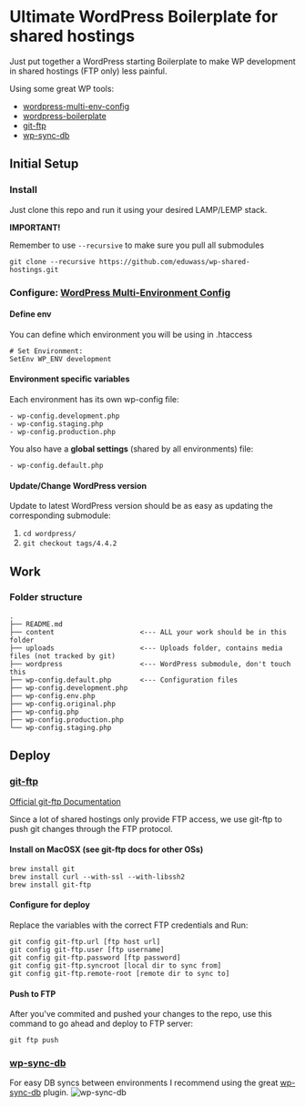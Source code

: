 # Ultimate WordPress Boilerplate for shared hostings

Just put together a WordPress starting Boilerplate to make WP development in shared hostings (FTP only)
less painful.

Using some great WP tools:

* [wordpress-multi-env-config](https://github.com/studio24/wordpress-multi-env-config)
* [wordpress-boilerplate](https://github.com/Darep/wordpress-boilerplate)
* [git-ftp](https://github.com/git-ftp/git-ftp)
* [wp-sync-db](https://github.com/wp-sync-db/wp-sync-db)

## Initial Setup

### Install
Just clone this repo and run it using your desired LAMP/LEMP stack.

**IMPORTANT!** 

Remember to use `--recursive` to make sure you pull all submodules
```
git clone --recursive https://github.com/eduwass/wp-shared-hostings.git
```

### Configure: [WordPress Multi-Environment Config](https://github.com/studio24/wordpress-multi-env-config)

#### Define env

You can define which environment you will be using in .htaccess
```
# Set Environment:
SetEnv WP_ENV development
```

#### Environment specific variables

Each environment has its own wp-config file:
```
- wp-config.development.php
- wp-config.staging.php 
- wp-config.production.php
```

You also have a **global settings** (shared by all environments) file:
``` 
- wp-config.default.php
```

#### Update/Change WordPress version
Update to latest WordPress version should be as easy as updating the corresponding submodule:

1. `cd wordpress/`
2. `git checkout tags/4.4.2`

## Work
### Folder structure
```
.
├── README.md
├── content                     <--- ALL your work should be in this folder
├── uploads                     <--- Uploads folder, contains media files (not tracked by git)
├── wordpress                   <--- WordPress submodule, don't touch this
├── wp-config.default.php       <--- Configuration files
├── wp-config.development.php
├── wp-config.env.php
├── wp-config.original.php
├── wp-config.php
├── wp-config.production.php
└── wp-config.staging.php
```

## Deploy
### [git-ftp](https://github.com/git-ftp/git-ftp)
[Official git-ftp Documentation](https://github.com/git-ftp/git-ftp/blob/develop/man/git-ftp.1.md)

Since a lot of shared hostings only provide FTP access, we use git-ftp to push git changes through 
the FTP protocol.

#### Install on MacOSX (see git-ftp docs for other OSs)
```
brew install git
brew install curl --with-ssl --with-libssh2
brew install git-ftp
```

#### Configure for deploy
Replace the variables with the correct FTP credentials and Run:
```
git config git-ftp.url [ftp host url]
git config git-ftp.user [ftp username]
git config git-ftp.password [ftp password]
git config git-ftp.syncroot [local dir to sync from]
git config git-ftp.remote-root [remote dir to sync to]
```

#### Push to FTP
After you've commited and pushed your changes to the repo, use this command to go ahead and deploy to FTP server:
```
git ftp push
```

### [wp-sync-db](https://github.com/wp-sync-db/wp-sync-db)
For easy DB syncs between environments I recommend using the great [wp-sync-db](https://github.com/wp-sync-db/wp-sync-db) plugin.
![wp-sync-db](https://raw.github.com/slang800/psychic-ninja/master/wp-migrate-db.png)


